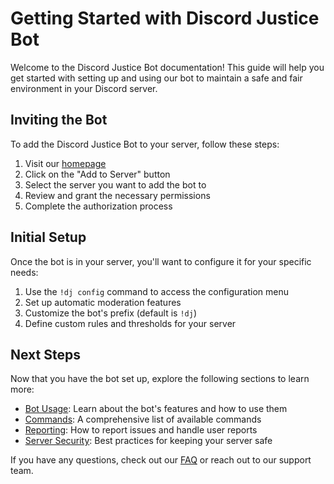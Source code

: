 # Getting Started with Discord Justice Bot

Welcome to the Discord Justice Bot documentation! This guide will help you get started with setting up and using our bot to maintain a safe and fair environment in your Discord server.

## Inviting the Bot

To add the Discord Justice Bot to your server, follow these steps:

1. Visit our [homepage](/)
2. Click on the "Add to Server" button
3. Select the server you want to add the bot to
4. Review and grant the necessary permissions
5. Complete the authorization process

## Initial Setup

Once the bot is in your server, you'll want to configure it for your specific needs:

1. Use the `!dj config` command to access the configuration menu
2. Set up automatic moderation features
3. Customize the bot's prefix (default is `!dj`)
4. Define custom rules and thresholds for your server

## Next Steps

Now that you have the bot set up, explore the following sections to learn more:

- [Bot Usage](/docs/bot-usage): Learn about the bot's features and how to use them
- [Commands](/docs/commands): A comprehensive list of available commands
- [Reporting](/docs/reporting): How to report issues and handle user reports
- [Server Security](/docs/server-security): Best practices for keeping your server safe

If you have any questions, check out our [FAQ](/docs/faq) or reach out to our support team.
